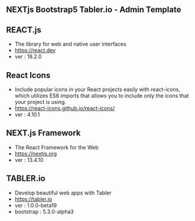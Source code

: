 ## NEXTjs Bootstrap5 Tabler.io - Admin Template

## REACT.js

- The library for web and native user interfaces
- https://react.dev
- ver : 18.2.0

## React Icons

- Include popular icons in your React projects easily with react-icons, which utilizes ES6 imports that allows you to include only the icons that your project is using.
- https://react-icons.github.io/react-icons/
- ver : 4.10.1

## NEXT.js Framework

- The React Framework for the Web
- https://nextjs.org
- ver : 13.4.10

## TABLER.io

- Develop beautiful web apps with Tabler
- https://tabler.io
- ver : 1.0.0-beta19
- bootstrap : 5.3.0-alpha3
